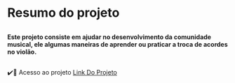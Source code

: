 <h1>Resumo do projeto</h1>

##

<b>Este projeto consiste em ajudar no desenvolvimento da comunidade musical, ele algumas maneiras de aprender ou praticar a troca de acordes no violão.</b>

##

✔️📁 Acesso ao projeto
<a href="https://acordesdeviolao.vercel.app/">Link Do Projeto</a>
